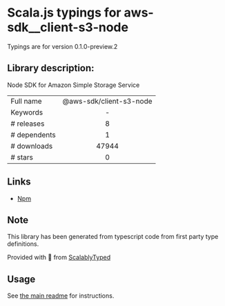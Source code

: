 
# Scala.js typings for aws-sdk__client-s3-node

Typings are for version 0.1.0-preview.2

## Library description:
Node SDK for Amazon Simple Storage Service

|                    |                 |
| ------------------ | :-------------: |
| Full name          | @aws-sdk/client-s3-node |
| Keywords           | - |
| # releases         | 8 |
| # dependents       | 1 |
| # downloads        | 47944 |
| # stars            | 0 |

## Links
- [Npm](https://www.npmjs.com/package/%40aws-sdk%2Fclient-s3-node)
    


## Note
This library has been generated from typescript code from first party type definitions.

Provided with :purple_heart: from [ScalablyTyped](https://github.com/oyvindberg/ScalablyTyped)

## Usage
See [the main readme](../../readme.md) for instructions.


